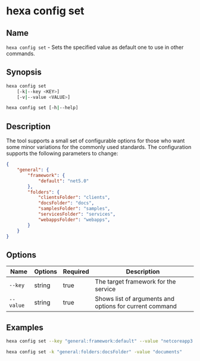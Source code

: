 # hexa config set

## Name

`hexa config set` - Sets the specified value as default one to use in other commands.

## Synopsis

```bash
hexa config set
    [-k|--key <KEY>]
    [-v|--value <VALUE>]

hexa config set [-h|--help]
```

## Description

The tool supports a small set of configurable options for those who want some minor variations for the commonly used standards. The configuration supports the following parameters to change:

```json
{
    "general": {
        "framework": {
            "default": "net5.0"
        },
        "folders": {
            "clientsFolder": "clients",
            "docsFolder": "docs",
            "samplesFolder": "samples",
            "servicesFolder": "services",
            "webappsFolder": "webapps",
        }
    }
}
```

## Options

| Name      | Options   | Required  | Description                           |
|---        |---        |---        |---                                    |
| `--key`   | string    | true      | The target framework for the service  |
| `--value` | string    | true      | Shows list of arguments and options for current command   |

## Examples

```bash
hexa config set --key "general:framework:default" --value "netcoreapp3.1"

hexa config set -k "general:folders:docsFolder" -value "documents"
```
